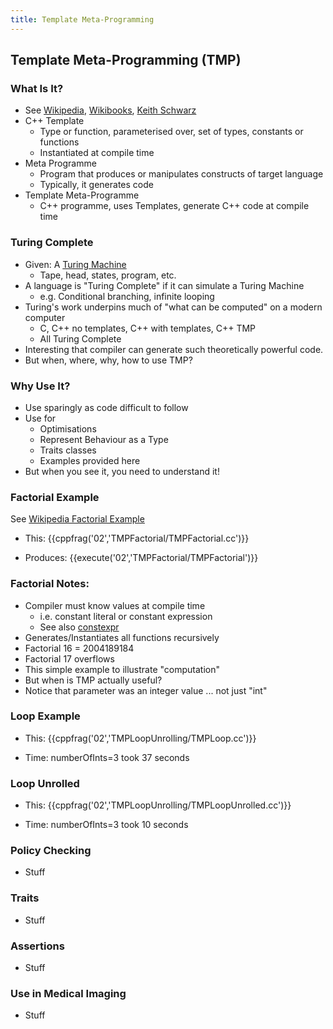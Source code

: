 ```yaml
---
title: Template Meta-Programming
---
```


## Template Meta-Programming (TMP)

### What Is It?

* See [Wikipedia][TMPWikipedia], [Wikibooks][TMPWikiBooks], [Keith Schwarz][TMPKeithSchwarz]
* C++ Template
    * Type or function, parameterised over, set of types, constants or functions
    * Instantiated at compile time
* Meta Programme
    * Program that produces or manipulates constructs of target language
    * Typically, it generates code
* Template Meta-Programme
    * C++ programme, uses Templates, generate C++ code at compile time
    
    
### Turing Complete

* Given: A [Turing Machine][TuringMachine]
    * Tape, head, states, program, etc.
* A language is "Turing Complete" if it can simulate a Turing Machine
    * e.g. Conditional branching, infinite looping
* Turing's work underpins much of "what can be computed" on a modern computer
    * C, C++ no templates, C++ with templates, C++ TMP
    * All Turing Complete
* Interesting that compiler can generate such theoretically powerful code.    
* But when, where, why, how to use TMP?    
    
    
### Why Use It?

* Use sparingly as code difficult to follow
* Use for
    * Optimisations 
    * Represent Behaviour as a Type
    * Traits classes
    * Examples provided here
* But when you see it, you need to understand it!


### Factorial Example

See [Wikipedia Factorial Example][TMPWikipedia]

* This:
{{cppfrag('02','TMPFactorial/TMPFactorial.cc')}}

* Produces:
{{execute('02','TMPFactorial/TMPFactorial')}}


### Factorial Notes:

* Compiler must know values at compile time
    * i.e. constant literal or constant expression
    * See also [constexpr][C++11constexpr]
* Generates/Instantiates all functions recursively
* Factorial 16 = 2004189184
* Factorial 17 overflows
* This simple example to illustrate "computation"
* But when is TMP actually useful?
* Notice that parameter was an integer value ... not just "int"
    

### Loop Example

* This:
{{cppfrag('02','TMPLoopUnrolling/TMPLoop.cc')}}

* Time: numberOfInts=3 took 37 seconds


### Loop Unrolled

* This:
{{cppfrag('02','TMPLoopUnrolling/TMPLoopUnrolled.cc')}}

* Time: numberOfInts=3 took 10 seconds  


### Policy Checking

* Stuff


### Traits

* Stuff


### Assertions

* Stuff


### Use in Medical Imaging

* Stuff

[TMPWikipedia]: http://en.wikipedia.org/wiki/Template_metaprogramming
[TMPWikibooks]: http://en.wikibooks.org/wiki/C%2B%2B_Programming/Templates/Template_Meta-Programming
[TMPKeithSchwarz]: http://www.keithschwarz.com/talks/slides/tmp-cs242.pdf
[TuringMachine]: http://en.wikipedia.org/wiki/Turing_machine
[TuringComplete]: http://en.wikipedia.org/wiki/Turing_completeness
[C++11constexpr]: http://en.wikipedia.org/wiki/C%2B%2B11#constexpr_.E2.80.93_Generalized_constant_expressions

